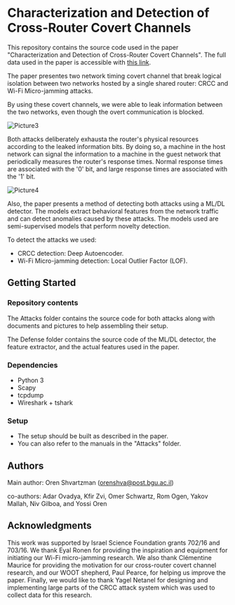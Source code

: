 # Characterization and Detection of Cross-Router Covert Channels

This repository contains the source code used in the paper "Characterization and Detection of Cross-Router Covert Channels". The full data used in the paper is accessible with [this link](https://drive.google.com/drive/folders/1h1lWvswOnmDA2hYyrrAQ5CUjDiv0dTMG?usp=sharing).

The paper presentes two network timing covert channel that break logical isolation between two networks hosted by a single shared router: CRCC and Wi-Fi Micro-jamming attacks. 

By using these covert channels, we were able to leak information between the two networks, even though the overt communication is blocked.

![Picture3](https://user-images.githubusercontent.com/61083859/204087248-ce8bcdbe-72d2-4e32-afa9-cf885fa11bb3.png)

Both attacks deliberately exhausta the router's physical resources according to the leaked information bits. By doing so, a machine in the host network can signal the information to a machine in the guest network that periodically measures the router's response times. Normal response times are associated with the '0' bit, and large response times are associated with the '1' bit.

![Picture4](https://user-images.githubusercontent.com/61083859/204089661-7a360f3e-c750-4bcd-9677-d2a064d42f6a.png)

Also, the paper presents a method of detecting both attacks using a ML/DL detector. The models extract behavioral features from the network traffic and can detect anomalies caused by these attacks. The models used are semi-supervised models that perform novelty detection.

To detect the attacks we used:

* CRCC detection: Deep Autoencoder.
* Wi-Fi Micro-jamming detection: Local Outlier Factor (LOF).

## Getting Started

### Repository contents

The Attacks folder contains the source code for both attacks along with documents and pictures to help assembling their setup.

The Defense folder contains the source code of the ML/DL detector, the feature extractor, and the actual features used in the paper.

### Dependencies

* Python 3
* Scapy
* tcpdump
* Wireshark + tshark

### Setup

* The setup should be built as described in the paper.
* You can also refer to the manuals in the "Attacks" folder.

## Authors

Main author: Oren Shvartzman (orenshva@post.bgu.ac.il)

co-authors: Adar Ovadya, Kfir Zvi, Omer Schwartz, Rom Ogen, Yakov Mallah, Niv Gilboa, and Yossi Oren

## Acknowledgments

This work was supported by Israel Science Foundation
grants 702/16 and 703/16. We thank Eyal Ronen for
providing the inspiration and equipment for initiating our
Wi-Fi micro-jamming research. We also thank Clémentine
Maurice for providing the motivation for our cross-router
covert channel research, and our WOOT shepherd, Paul
Pearce, for helping us improve the paper. Finally, we would
like to thank Yagel Netanel for designing and implementing
large parts of the CRCC attack system which was used to
collect data for this research.

